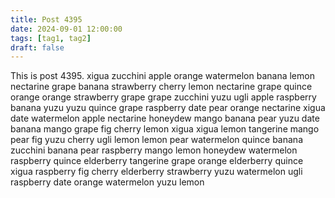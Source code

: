 ```yaml
---
title: Post 4395
date: 2024-09-01 12:00:00
tags: [tag1, tag2]
draft: false
---
```

This is post 4395.
xigua
zucchini
apple
orange
watermelon
banana
lemon
nectarine
grape
banana
strawberry
cherry
lemon
nectarine
grape
quince
orange
orange
strawberry
grape
grape
zucchini
yuzu
ugli
apple
raspberry
banana
yuzu
yuzu
quince
grape
raspberry
date
pear
orange
nectarine
xigua
date
watermelon
apple
nectarine
honeydew
mango
banana
pear
yuzu
date
banana
mango
grape
fig
cherry
lemon
xigua
xigua
lemon
tangerine
mango
pear
fig
yuzu
cherry
ugli
lemon
lemon
pear
watermelon
quince
banana
zucchini
banana
pear
raspberry
mango
lemon
honeydew
watermelon
raspberry
quince
elderberry
tangerine
grape
orange
elderberry
quince
xigua
raspberry
fig
cherry
elderberry
strawberry
yuzu
watermelon
ugli
raspberry
date
orange
watermelon
yuzu
lemon
